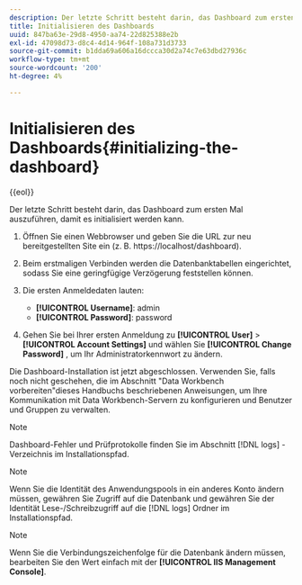 ```yaml
---
description: Der letzte Schritt besteht darin, das Dashboard zum ersten Mal auszuführen, damit es initialisiert werden kann.
title: Initialisieren des Dashboards
uuid: 847ba63e-29d8-4950-aa74-22d825388e2b
exl-id: 47098d73-d8c4-4d14-964f-108a731d3733
source-git-commit: b1dda69a606a16dccca30d2a74c7e63dbd27936c
workflow-type: tm+mt
source-wordcount: '200'
ht-degree: 4%

---
```


# Initialisieren des Dashboards{#initializing-the-dashboard}

{{eol}}

Der letzte Schritt besteht darin, das Dashboard zum ersten Mal auszuführen, damit es initialisiert werden kann.

1. Öffnen Sie einen Webbrowser und geben Sie die URL zur neu bereitgestellten Site ein (z. B. https://localhost/dashboard).
1. Beim erstmaligen Verbinden werden die Datenbanktabellen eingerichtet, sodass Sie eine geringfügige Verzögerung feststellen können.
1. Die ersten Anmeldedaten lauten:

   * **[!UICONTROL Username]**: admin
   * **[!UICONTROL Password]**: password

1. Gehen Sie bei Ihrer ersten Anmeldung zu **[!UICONTROL User]** > **[!UICONTROL Account Settings]** und wählen Sie **[!UICONTROL Change Password]** , um Ihr Administratorkennwort zu ändern.

Die Dashboard-Installation ist jetzt abgeschlossen. Verwenden Sie, falls noch nicht geschehen, die im Abschnitt &quot;Data Workbench vorbereiten&quot;dieses Handbuchs beschriebenen Anweisungen, um Ihre Kommunikation mit Data Workbench-Servern zu konfigurieren und Benutzer und Gruppen zu verwalten.

>[!NOTE]
>
>Dashboard-Fehler und Prüfprotokolle finden Sie im Abschnitt [!DNL logs] -Verzeichnis im Installationspfad.

>[!NOTE]
>
>Wenn Sie die Identität des Anwendungspools in ein anderes Konto ändern müssen, gewähren Sie Zugriff auf die Datenbank und gewähren Sie der Identität Lese-/Schreibzugriff auf die [!DNL logs] Ordner im Installationspfad.

>[!NOTE]
>
>Wenn Sie die Verbindungszeichenfolge für die Datenbank ändern müssen, bearbeiten Sie den Wert einfach mit der **[!UICONTROL IIS Management Console]**.
